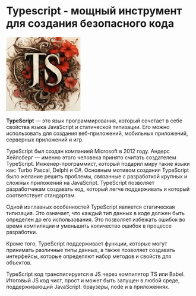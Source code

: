 # Typescript - мощный инструмент для создания безопасного кода

![typescript](/jpg/ts-00-200.jpg 'ts клипарт')

**TypeScript** — это язык программирования, который сочетает в себе свойства языка JavaScript и статической типизации. Его можно использовать для создания веб-приложений, мобильных приложений, серверных приложений и игр.

TypeScript был создан компанией Microsoft в 2012 году. Андерс Хейлсберг — именно этого человека принято считать создателем TypeScript. Инженер-программист, который подарил миру такие языки как: Turbo Pascal, Delphi и C#. Основным мотивом создания TypeScript было желание решить проблемы, связанные с разработкой крупных и сложных приложений на JavaScript. TypeScript позволяет разработчикам создавать код, который легче поддерживать и который соответствует стандартам.

Одной из главных особенностей TypeScript является статическая типизация. Это означает, что каждый тип данных в коде должен быть определен до его использования. Это позволяет избежать ошибок во время компиляции и уменьшить количество ошибок в процессе разработки.

Кроме того, TypeScript поддерживает функции, которые могут принимать различные типы данных, а также позволяет создавать интерфейсы, которые определяют набор методов и свойств для объектов.

TypeScript код транспилируется в JS через компилятор TS или Babel. Итоговый JS код чист, прост и может быть запущен в любой среде, поддерживающий JavaScript: браузеры, node и в приложениях.
